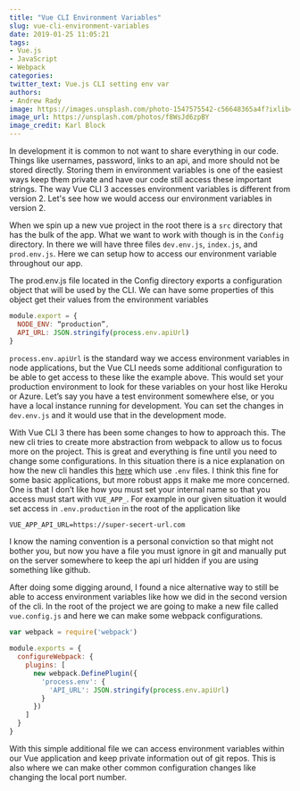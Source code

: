 ```yaml
---
title: "Vue CLI Environment Variables"
slug: vue-cli-environment-variables
date: 2019-01-25 11:05:21
tags:
- Vue.js
- JavaScript
- Webpack
categories:
twitter_text: Vue.js CLI setting env var
authors: 
- Andrew Rady
image: https://images.unsplash.com/photo-1547575542-c56648365a4f?ixlib=rb-1.2.1&ixid=eyJhcHBfaWQiOjEyMDd9&auto=format&fit=crop&w=1350&q=80
image_url: https://unsplash.com/photos/f8WsJd6zpBY
image_credit: Karl Block
---
```


In development it is common to not want to share everything in our code. Things like usernames, password, links to an api, and more should not be stored directly. Storing them in environment variables is one of the easiest ways keep them private and have our code still access these important strings. The way Vue CLI 3 accesses environment variables is different from version 2. Let's see how we would access our environment variables in version 2.

When we spin up a new vue project in the root there is a `src` directory that has the bulk of the app. What we want to work with though is in the `Config` directory. In there we will have three files `dev.env.js`, `index.js`, and `prod.env.js`. Here we can setup how to access our environment variable throughout our app.

The prod.env.js file located in the Config directory exports a configuration object that will be used by the CLI. We can have some properties of this object get their values from the environment variables

```javascript
module.export = {
  NODE_ENV: “production”,
  API_URL: JSON.stringify(process.env.apiUrl)
}
```

`process.env.apiUrl` is the standard way we access environment variables in node applications, but the Vue CLI needs some additional configuration to be able to get access to these like the example above. This would set your production environment to look for these variables on your host like Heroku or Azure. Let’s say you have a test environment somewhere else, or you have a local instance running for development. You can set the changes in `dev.env.js` and it would use that in the development mode. 

With Vue CLI 3 there has been some changes to how to approach this. The new cli tries to create more abstraction from webpack to allow us to focus more on the project. This is great and everything is fine until you need to change some configurations. In this situation there is a nice explanation on how the new cli handles this [here]( https://cli.vuejs.org/guide/mode-and-env.html) which use `.env` files. I think this fine for some basic applications, but more robust apps it make me more concerned. One is that I don’t like how you must set your internal name so that you access must start with `VUE_APP_`. For example in our given situation it would set access in `.env.production` in the root of the application like

```
VUE_APP_API_URL=https://super-secert-url.com
```

I know the naming convention is a personal conviction so that might not bother you, but now you have a file you must ignore in git and manually put on the server somewhere to keep the api url hidden if you are using something like github.  

After doing some digging around, I found a nice alternative way to still be able to access environment variables like how we did in the second version of the cli. In the root of the project we are going to make a new file called `vue.config.js` and here we can make some webpack configurations.

```javascript
var webpack = require('webpack')
	
module.exports = {
  configureWebpack: {
    plugins: [
      new webpack.DefinePlugin({
        'process.env': {
          'API_URL': JSON.stringify(process.env.apiUrl)
        }
      })
    ]
  }
}

```

With this simple additional file we can access environment variables within our Vue application and keep private information out of git repos. This is also where we can make other common configuration changes like changing the local port number.
